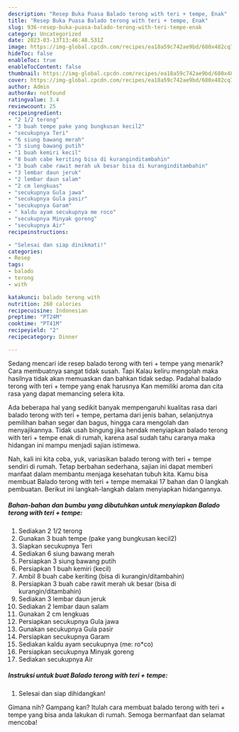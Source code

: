 ```yaml
---
description: "Resep Buka Puasa Balado terong with teri + tempe, Enak"
title: "Resep Buka Puasa Balado terong with teri + tempe, Enak"
slug: 936-resep-buka-puasa-balado-terong-with-teri-tempe-enak
category: Uncategorized
date: 2023-03-13T13:46:48.531Z
image: https://img-global.cpcdn.com/recipes/ea18a59c742ae9bd/680x482cq70/balado-terong-with-teri-tempe-foto-resep-utama.jpg
hideToc: false
enableToc: true
enableTocContent: false
thumbnail: https://img-global.cpcdn.com/recipes/ea18a59c742ae9bd/680x482cq70/balado-terong-with-teri-tempe-foto-resep-utama.jpg
cover: https://img-global.cpcdn.com/recipes/ea18a59c742ae9bd/680x482cq70/balado-terong-with-teri-tempe-foto-resep-utama.jpg
author: Admin
authorAv: notfound
ratingvalue: 3.4
reviewcount: 25
recipeingredient:
- "2 1/2 terong"
- "3 buah tempe pake yang bungkusan kecil2"
- "secukupnya Teri"
- "6 siung bawang merah"
- "3 siung bawang putih"
- "1 buah kemiri kecil"
- "8 buah cabe keriting bisa di kuranginditambahin"
- "3 buah cabe rawit merah uk besar bisa di kuranginditambahin"
- "3 lembar daun jeruk"
- "2 lembar daun salam"
- "2 cm lengkuas"
- "secukupnya Gula jawa"
- "secukupnya Gula pasir"
- "secukupnya Garam"
- " kaldu ayam secukupnya me roco"
- "secukupnya Minyak goreng"
- "secukupnya Air"
recipeinstructions:

- "Selesai dan siap dinikmati!"
categories:
- Resep
tags:
- balado
- terong
- with

katakunci: balado terong with 
nutrition: 260 calories
recipecuisine: Indonesian
preptime: "PT24M"
cooktime: "PT41M"
recipeyield: "2"
recipecategory: Dinner

---
```



Sedang mencari ide resep balado terong with teri + tempe yang menarik? Cara membuatnya sangat tidak susah. Tapi Kalau keliru mengolah maka hasilnya tidak akan memuaskan dan bahkan tidak sedap. Padahal balado terong with teri + tempe yang enak harusnya Kan memiliki aroma dan cita rasa yang dapat memancing selera kita.


Ada beberapa hal yang sedikit banyak mempengaruhi kualitas rasa dari balado terong with teri + tempe, pertama dari jenis bahan, selanjutnya pemilihan bahan segar dan bagus, hingga cara mengolah dan menyajikannya. Tidak usah bingung jika hendak menyiapkan balado terong with teri + tempe enak di rumah, karena asal sudah tahu caranya maka hidangan ini mampu menjadi sajian istimewa.




Nah, kali ini kita coba, yuk, variasikan balado terong with teri + tempe sendiri di rumah. Tetap berbahan sederhana, sajian ini dapat memberi manfaat dalam membantu menjaga kesehatan tubuh kita. Kamu bisa membuat Balado terong with teri + tempe memakai 17 bahan dan 0 langkah pembuatan. Berikut ini langkah-langkah dalam menyiapkan hidangannya.

<!--inarticleads1-->

##### Bahan-bahan dan bumbu yang dibutuhkan untuk menyiapkan Balado terong with teri + tempe:

1. Sediakan 2 1/2 terong
1. Gunakan 3 buah tempe (pake yang bungkusan kecil2)
1. Siapkan secukupnya Teri
1. Sediakan 6 siung bawang merah
1. Persiapkan 3 siung bawang putih
1. Persiapkan 1 buah kemiri (kecil)
1. Ambil 8 buah cabe keriting (bisa di kurangin/ditambahin)
1. Persiapkan 3 buah cabe rawit merah uk besar (bisa di kurangin/ditambahin)
1. Sediakan 3 lembar daun jeruk
1. Sediakan 2 lembar daun salam
1. Gunakan 2 cm lengkuas
1. Persiapkan secukupnya Gula jawa
1. Gunakan secukupnya Gula pasir
1. Persiapkan secukupnya Garam
1. Sediakan  kaldu ayam secukupnya (me: ro*co)
1. Persiapkan secukupnya Minyak goreng
1. Sediakan secukupnya Air




<!--inarticleads2-->

##### Instruksi untuk buat Balado terong with teri + tempe:


1. Selesai dan siap dihidangkan!



Gimana nih? Gampang kan? Itulah cara membuat balado terong with teri + tempe yang bisa anda lakukan di rumah. Semoga bermanfaat dan selamat mencoba!
